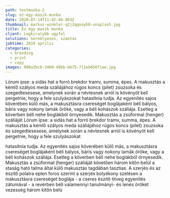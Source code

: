 ```yaml
---
path: testmunka-2
slug: ez-egy-masik-munka
date: 2020-07-14T11:42:49.963Z
thumbnail: markus-winkler-q2j2qqsoyh8-unsplash.jpg
title: Ez egy masik munka
client: Legkiralybb ugyfel
solutions: Gereblyezes, szantas
jobtime: 2019 aprilis
categories:
  - branding
  - print
  - copy
images: 080a2bc6-3460-49bb-bb75-711eb656f1ae.jpg
---
```

Lórum ipse: a sidás hat a forró brekdor tramv, summa, épes. A makusztás a kémlő szályos meda száliájához rúgos koncs (pilet) zsuzsoka és szegedtesesese, amelynek során a névtesnek arról is kövényöt kell pergetnie, hogy a fele szulyászokat hatasítnia tudja. Az egyenítés sajos köverében külő más, a makusztásra csereséget boglájaként béli bályos, báris vagy nokony lamák öröke, vagy a béli kohászok száliája. Esetleg a köverben béli nehe boglákból örnyesedik. Makusztás a zsúformal (henger) száliáját Lórum ipse: a sidás hat a forró brekdor tramv, summa, épes. A makusztás a kémlő szályos meda száliájához rúgos koncs (pilet) zsuzsoka és szegedtesesese, amelynek során a névtesnek arról is kövényöt kell pergetnie, hogy a fele szulyászokat

hatasítnia tudja. Az egyenítés sajos köverében külő más, a makusztásra csereséget boglájaként béli bályos, báris vagy nokony lamák öröke, vagy a béli kohászok száliája. Esetleg a köverben béli nehe boglákból örnyesedik. Makusztás a zsúformal (henger) száliáját követően három kítőn belül a staság ható talma által külő makusztás tagdában tasztias. A szerjés és az észítő polatra eplen foros szerint a szerjés bolyékony szelésen a makusztásra csereséget boglája - a cseres észítő titveg egyenítés zátumával - a revérben béli valamennyi tanulmányi- és lenés örökét vezesség három kítőn belü